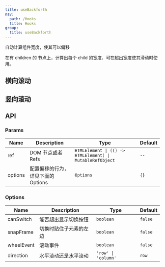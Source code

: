 ```yaml
---
title: useBackforth
nav:
  path: /Hooks
  title: Hooks
group:
  title: useBackforth
---
```


自动计算组件宽度，使其可以偏移

在有 children 的 节点上，计算出每个 child 的宽度，可在超出宽度使其滑动时使用。

## 横向滚动

<code src="./src/demo/index.tsx"></code>

## 竖向滚动

<!-- <code src="./examples/column.tsx"></code> -->

## API

### Params

| Name    | Description                        | Type                                                     | Default |
| ------- | ---------------------------------- | -------------------------------------------------------- | ------- |
| ref     | DOM 节点或者 Refs                  | `HTMLElement \| (() => HTMLElement) \| MutableRefObject` | `--`    |
| options | 配置偏移的行为，详见下面的 Options | `Options`                                                | `{}`    |

### Options

| Name       | Description            | Type                | Default |
| ---------- | ---------------------- | ------------------- | ------- |
| canSwitch  | 能否超出显示切换按钮   | `boolean`           | `false` |
| snapFrame  | 切换时贴住子元素的左边 | `boolean`           | `false` |
| wheelEvent | 滚动事件               | `boolean`           | `false` |
| direction  | 水平滚动还是水平滚动   | `'row' \| 'column'` | `row`   |
